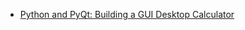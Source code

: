 - [Python and PyQt: Building a GUI Desktop Calculator](https://realpython.com/python-pyqt-gui-calculator/)